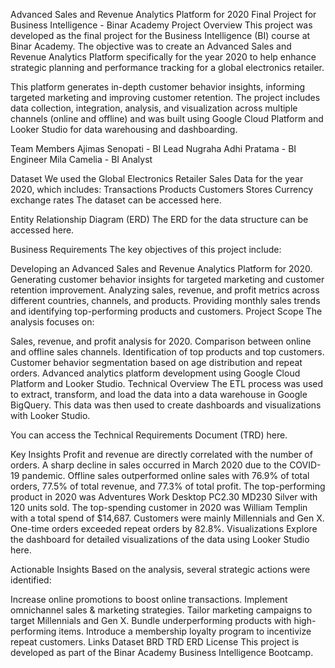 Advanced Sales and Revenue Analytics Platform for 2020
Final Project for Business Intelligence - Binar Academy
Project Overview
This project was developed as the final project for the Business Intelligence (BI) course at Binar Academy. The objective was to create an Advanced Sales and Revenue Analytics Platform specifically for the year 2020 to help enhance strategic planning and performance tracking for a global electronics retailer.

This platform generates in-depth customer behavior insights, informing targeted marketing and improving customer retention. The project includes data collection, integration, analysis, and visualization across multiple channels (online and offline) and was built using Google Cloud Platform and Looker Studio for data warehousing and dashboarding.

Team Members
Ajimas Senopati - BI Lead
Nugraha Adhi Pratama - BI Engineer
Mila Camelia - BI Analyst

Dataset
We used the Global Electronics Retailer Sales Data for the year 2020, which includes:
Transactions
Products
Customers
Stores
Currency exchange rates
The dataset can be accessed here.

Entity Relationship Diagram (ERD)
The ERD for the data structure can be accessed here.

Business Requirements
The key objectives of this project include:

Developing an Advanced Sales and Revenue Analytics Platform for 2020.
Generating customer behavior insights for targeted marketing and customer retention improvement.
Analyzing sales, revenue, and profit metrics across different countries, channels, and products.
Providing monthly sales trends and identifying top-performing products and customers.
Project Scope
The analysis focuses on:

Sales, revenue, and profit analysis for 2020.
Comparison between online and offline sales channels.
Identification of top products and top customers.
Customer behavior segmentation based on age distribution and repeat orders.
Advanced analytics platform development using Google Cloud Platform and Looker Studio.
Technical Overview
The ETL process was used to extract, transform, and load the data into a data warehouse in Google BigQuery. This data was then used to create dashboards and visualizations with Looker Studio.

You can access the Technical Requirements Document (TRD) here.

Key Insights
Profit and revenue are directly correlated with the number of orders.
A sharp decline in sales occurred in March 2020 due to the COVID-19 pandemic.
Offline sales outperformed online sales with 76.9% of total orders, 77.5% of total revenue, and 77.3% of total profit.
The top-performing product in 2020 was Adventures Work Desktop PC2.30 MD230 Silver with 120 units sold.
The top-spending customer in 2020 was William Templin with a total spend of $14,687.
Customers were mainly Millennials and Gen X.
One-time orders exceeded repeat orders by 82.8%.
Visualizations
Explore the dashboard for detailed visualizations of the data using Looker Studio here.

Actionable Insights
Based on the analysis, several strategic actions were identified:

Increase online promotions to boost online transactions.
Implement omnichannel sales & marketing strategies.
Tailor marketing campaigns to target Millennials and Gen X.
Bundle underperforming products with high-performing items.
Introduce a membership loyalty program to incentivize repeat customers.
Links
Dataset
BRD
TRD
ERD
License
This project is developed as part of the Binar Academy Business Intelligence Bootcamp.
